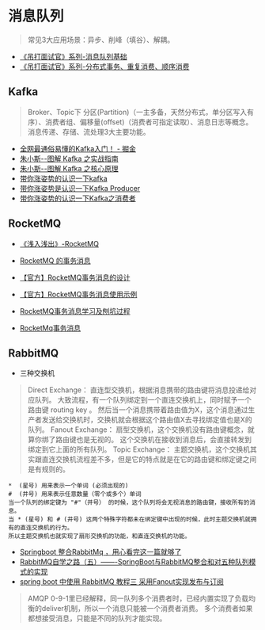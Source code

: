 # 消息队列
> 常见3大应用场景：异步、削峰（填谷）、解耦。

* [《吊打面试官》系列-消息队列基础](https://juejin.im/post/5dd3ff85e51d453fe34dfcc5)
* [《吊打面试官》系列-分布式事务、重复消费、顺序消费](https://juejin.im/post/5dda9e7e6fb9a07aae2a3778)

## Kafka
> Broker、Topic下 分区(Partition)（一主多备，天然分布式，单分区写入有序）、消费者组、偏移量(offset)（消费者可指定读取）、消息日志等概念。
  消息传递、存储、流处理3大主要功能。
* [全网最通俗易懂的Kafka入门！ - 掘金](https://juejin.im/post/5de706d66fb9a0164f292242)
* [朱小斯--图解 Kafka 之实战指南](https://juejin.im/book/5c7d467e5188251b9156fdc0)
* [朱小斯--图解 Kafka 之核心原理](https://juejin.im/book/5c7d270ff265da2d89634e9e)
* [带你涨姿势的认识一下kafka](https://mp.weixin.qq.com/s?__biz=MzU2NDg0OTgyMA==&mid=2247484570&idx=1&sn=1ad1c96bc7d47b88e976cbd045baf7d7)
* [带你涨姿势是认识一下Kafka Producer](https://mp.weixin.qq.com/s?__biz=MzU2NDg0OTgyMA==&mid=2247484698&idx=1&sn=886292c24485cca9f1f828f3b325fef5)
* [带你涨姿势的认识一下Kafka之消费者](https://mp.weixin.qq.com/s?__biz=MzU3NzczMTAzMg==&mid=2247486105&idx=1&sn=760f131c0a339d1b8e3554870a2b5c0b)
  
## RocketMQ
* [《浅入浅出》-RocketMQ](https://juejin.im/post/5de3c8026fb9a07194761641)

* [RocketMQ 的事务消息](https://halo.sherlocky.com/archives/rocketmq-tx-msg)
* [【官方】RocketMQ事务消息的设计](http://rocketmq.apache.org/rocketmq/the-design-of-transactional-message/)
* [【官方】RocketMQ事务消息使用示例](http://rocketmq.apache.org/docs/transaction-example/)  
* [RocketMQ事务消息学习及刨坑过程](https://blog.51cto.com/14230003/2446308)
* [RocketMq事务消息](https://www.jianshu.com/p/c26b3af5880f)

## RabbitMQ
 * 三种交换机
 > Direct Exchange：
 > 直连型交换机，根据消息携带的路由键将消息投递给对应队列。
 > 大致流程，有一个队列绑定到一个直连交换机上，同时赋予一个路由键 routing key 。
 > 然后当一个消息携带着路由值为X，这个消息通过生产者发送给交换机时，交换机就会根据这个路由值X去寻找绑定值也是X的队列。
 > Fanout Exchange：
 > 扇型交换机，这个交换机没有路由键概念，就算你绑了路由键也是无视的。 这个交换机在接收到消息后，会直接转发到绑定到它上面的所有队列。
 > Topic Exchange：
 > 主题交换机，这个交换机其实跟直连交换机流程差不多，但是它的特点就是在它的路由键和绑定键之间是有规则的。
 ```
 *  (星号) 用来表示一个单词 (必须出现的)
 #  (井号) 用来表示任意数量（零个或多个）单词
 当一个队列的绑定键为 "#"（井号） 的时候，这个队列将会无视消息的路由键，接收所有的消息。
 当 * (星号) 和 # (井号) 这两个特殊字符都未在绑定键中出现的时候，此时主题交换机就拥有的直连交换机的行为。
 所以主题交换机也就实现了扇形交换机的功能，和直连交换机的功能。
 ``` 
 * [Springboot 整合RabbitMq ，用心看完这一篇就够了](https://blog.csdn.net/qq_35387940/article/details/100514134)
 * [RabbitMQ自学之路（五）——-SpringBoot与RabbitMQ整合和对五种队列模式的实现](https://blog.csdn.net/qq_29914837/article/details/93144255)
 * [spring boot 中使用 RabbitMQ 教程三 采用Fanout实现发布与订阅](https://www.jianshu.com/p/8500c285d5c9)
 > AMQP 0-9-1里已经解释，同一队列多个消费者时，已经内置实现了负载均衡的deliver机制，所以一个消息只能被一个消费者消费。
 > 多个消费者如果都想接受消息，只能是不同的队列才能实现。
